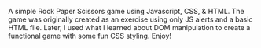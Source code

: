 A simple Rock Paper Scissors game using Javascript, CSS, & HTML. The game was originally created as an exercise using only JS alerts and a basic HTML file. Later, I used what I learned about DOM manipulation to create a functional game with some fun CSS styling. Enjoy!
